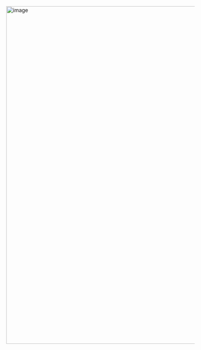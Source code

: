 <img width="1440" height="900" alt="image" src="https://github.com/user-attachments/assets/368e1b87-78fd-4246-bafd-9d1b1909d043" />
